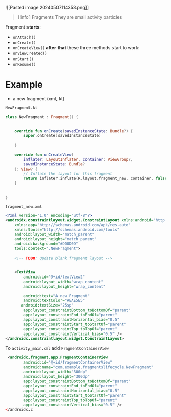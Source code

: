 


![[Pasted image 20240507114353.png]]


>[!info] Fragments
>They are small activity particles


Fragment **starts**:
- `onAttach()`
- `onCreate()`
- `onCreateView()`
**after that** these three methods start to work:
- `onViewCreated()`
- `onStart()`
- `onResume()`


# Example
- a new fragment (xml, kt)

`NewFragment.kt`
```kotlin
class NewFragment : Fragment() {  
  
  
    override fun onCreate(savedInstanceState: Bundle?) {  
        super.onCreate(savedInstanceState)  
  
    }  
  
    override fun onCreateView(  
        inflater: LayoutInflater, container: ViewGroup?,  
        savedInstanceState: Bundle?  
    ): View? {  
        // Inflate the layout for this fragment  
        return inflater.inflate(R.layout.fragment_new, container, false)  
    }  
  
     
}
```

`fragment_new.xml`
```xml
<?xml version="1.0" encoding="utf-8"?>  
<androidx.constraintlayout.widget.ConstraintLayout xmlns:android="http://schemas.android.com/apk/res/android"  
    xmlns:app="http://schemas.android.com/apk/res-auto"  
    xmlns:tools="http://schemas.android.com/tools"  
    android:layout_width="match_parent"  
    android:layout_height="match_parent"  
    android:background="#DD0D0D"  
    tools:context=".NewFragment">  
  
    <!-- TODO: Update blank fragment layout -->  
  
  
    <TextView  
        android:id="@+id/textView2"  
        android:layout_width="wrap_content"  
        android:layout_height="wrap_content"  
  
        android:text="A new Fragment"  
        android:textColor="#EAE5E5"  
       android:textSize="25sp"  
        app:layout_constraintBottom_toBottomOf="parent"  
        app:layout_constraintEnd_toEndOf="parent"  
        app:layout_constraintHorizontal_bias="0.5"  
        app:layout_constraintStart_toStartOf="parent"  
        app:layout_constraintTop_toTopOf="parent"  
        app:layout_constraintVertical_bias="0.5" />  
</androidx.constraintlayout.widget.ConstraintLayout>
```


To `activity_main.xml` add `FragmentContainerView`
```xml
 <androidx.fragment.app.FragmentContainerView  
        android:id="@+id/fragmentContainerView"  
        android:name="com.example.fragmentslifecycle.NewFragment"  
        android:layout_width="300dp"  
        android:layout_height="300dp"  
        app:layout_constraintBottom_toBottomOf="parent"  
        app:layout_constraintEnd_toEndOf="parent"  
        app:layout_constraintHorizontal_bias="0.5"  
        app:layout_constraintStart_toStartOf="parent"  
        app:layout_constraintTop_toTopOf="parent"  
        app:layout_constraintVertical_bias="0.5" />  
</androidx.c
```




